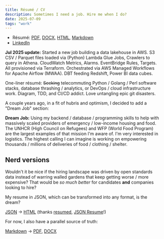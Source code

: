 ```yaml
---
title: Résumé / CV
description: Sometimes I need a job. Hire me when I do?
date: 2025-07-09
tags: "work"
---
```


* Résumé:
  [PDF](https://github.com/jhannah/jays.net/raw/refs/heads/main/resume/resume.pdf),
  [DOCX](https://github.com/jhannah/jays.net/raw/refs/heads/main/resume/resume.docx),
  [HTML](http://jays.net/resume/resume.html),
  [Markdown](https://github.com/jhannah/jays.net/blob/main/resume/resume.md)
* [LinkedIn](https://www.linkedin.com/in/jhannah/)

**Jul 2025 update:** Started a new job building a data lakehouse in AWS.
S3 CSV / Parquet files loaded via (Python) Lambda Glue Jobs, Crawlers to query in Athena. 
CloudWatch Metrics, Alarms. EventBridge Rules, Targets.
All provisioned via Terraform.
Orchestrated via AWS Managed Workflows for Apache Airflow (MWAA).
DBT feeding Redshift, Power BI data cubes.

One-liner résumé: ~~Seeking~~ telecommuting Python / Golang / Perl software stacks,
database thrashing / analytics, or DevOps / cloud infrastructure work.
Diagram, TDD, and CI/CD addict. Love untangling epic git disasters.

A couple years ago, in a fit of hubris and optimism, I decided to add a
"Dream Job" section:

**Dream Job:** Using my backend / database / programming skills to help with
massively scaled providers of emergency / low-income housing and food. The
UNHCR (High Council on Refugees) and WFP (World Food Program) are the largest
examples of that mission I'm aware of. I'm very interested in logistics. The
highest calling I can imagine is working on empowering thousands / millions of
deliveries of food / clothing / shelter.

## Nerd versions

Wouldn't it be nice if the hiring landscape was driven by open standards data instead of
warring walled gardens that keep getting worse / more expensive? That would be
*so much better* for candidates **and** companies looking to hire?

My resume in JSON, which can be transformed into any format, is the dream?

[JSON](https://github.com/jhannah/jays.net/blob/main/resume/resume.json)
-> [HTML](http://jays.net/resume/resume.html)
(thanks [resumed](https://github.com/rbardini/resumed),
[JSON Resume](https://jsonresume.org/)!)

For now, I also have a parallel source of truth:

[Markdown](https://github.com/jhannah/jays.net/blob/main/resume/resume.md)
-> [PDF](https://github.com/jhannah/jays.net/raw/refs/heads/main/resume/resume.pdf),
[DOCX](https://github.com/jhannah/jays.net/raw/refs/heads/main/resume/resume.docx)
